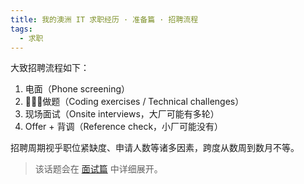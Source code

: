 ```yaml
---
title: 我的澳洲 IT 求职经历 · 准备篇 · 招聘流程
tags:
  - 求职
---
```


大致招聘流程如下：

1. 电面（Phone screening）
2. 做题（Coding exercises / Technical challenges）
3. 现场面试（Onsite interviews，大厂可能有多轮）
4. Offer + 背调（Reference check，小厂可能没有）

招聘周期视乎职位紧缺度、申请人数等诸多因素，跨度从数周到数月不等。

> 该话题会在 [面试篇](../3-interviews/index.md) 中详细展开。
